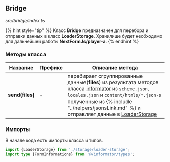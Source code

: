 ## Bridge

_src/bridge/index.ts_

{% hint style="tip" %}
Класс **Bridge** предназначен для перебора и отправки данных в класс **LoaderStorage**. Хранилише будет необходимо для дальнейшей работы **NextFormJs/player-a**.
{% endhint %}

### Методы класса

| Название        | Префикс | Описание метода                                                                                                                                                                                                                                                                                     |
|-----------------|---------|-----------------------------------------------------------------------------------------------------------------------------------------------------------------------------------------------------------------------------------------------------------------------------------------------------|
| **send(files)** | -       | перебирает сгруппированные данные(**files**) из результата методов класса [informator](../informator/README.md) из `scheme.json`, `locales.json` и `content/htmls/*.json-s` полученные из {% include "../helpers/jsonsLink.md" %} и отправляет данные в [LoaderStorage](./storage/LOADERSTORAGE.md) |

### Импорты

В начале кода есть импорты класса и типов.

```ts
import {LoaderStorage} from './storage/loader-storage';
import type {FormInformations} from '@/informator/types';
```

